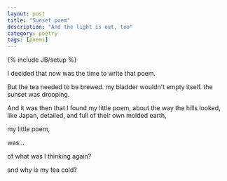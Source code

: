 ```yaml
---
layout: post
title: "Sunset poem"
description: "And the light is out, too"
category: poetry
tags: [poems]
---
```

{% include JB/setup %}

I decided that
now was the 
time
to write
that
poem.

But
the tea 
needed
to be brewed.
my bladder
wouldn't empty itself.
the sunset
was drooping.

And it was
then
that I found
my little poem,
about the way
the hills looked,
like Japan,
detailed,
and full of
their own
molded earth,

my
little
poem,

was...


of what was I 
thinking 
again?

and why is my
tea
cold?
